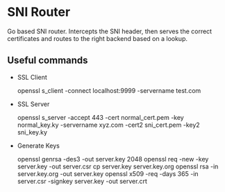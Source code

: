 # SNI Router

Go based SNI router. Intercepts the SNI header, then serves the correct certificates and routes to the right backend based on a lookup.

## Useful commands

* SSL Client

    openssl s_client -connect localhost:9999 -servername test.com

* SSL Server

    openssl s_server -accept 443 -cert normal_cert.pem -key normal_key.ky -servername xyz.com -cert2 sni_cert.pem -key2 sni_key.ky

* Generate Keys

    openssl genrsa -des3 -out server.key 2048
    openssl req -new -key server.key -out server.csr
    cp server.key server.key.org
    openssl rsa -in server.key.org -out server.key
    openssl x509 -req -days 365 -in server.csr -signkey server.key -out server.crt
